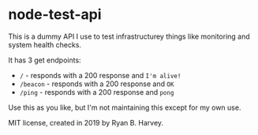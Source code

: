 # node-test-api

This is a dummy API I use to test infrastructurey things like monitoring and system health checks.

It has 3 get endpoints:

* `/` - responds with a 200 response and `I'm alive!`
* `/beacon` - responds with a 200 response and `OK`
* `/ping` - responds with a 200 response and `pong`

Use this as you like, but I'm not maintaining this except for my own use.

MIT license, created in 2019 by Ryan B. Harvey.
